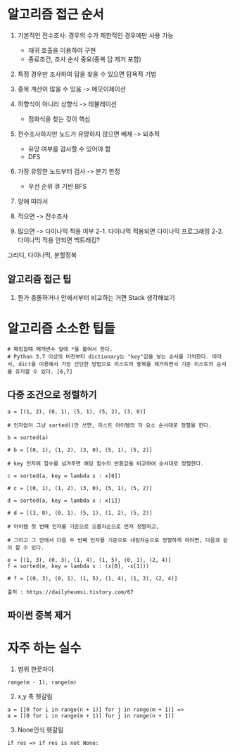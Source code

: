# 알고리즘 접근 순서

1. 기본적인 전수조사: 경우의 수가 제한적인 경우에만 사용 가능
   - 재귀 호출을 이용하여 구현
   - 종료조건, 조사 순서 중요(중복 답 제거 포함)
2. 특정 경우만 조사하여 답을 찾을 수 있으면 탐욕적 기법
3. 중복 계산이 많을 수 있음 -> 메모이제이션
4. 하향식이 아니라 상향식 -> 테뷸레이션
   - 점화식을 찾는 것이 핵심
5. 전수조사하지만 노드가 유망하지 않으면 배제 -> 되추적
   - 유망 여부를 검사할 수 있어야 함
   - DFS
6. 가장 유망한 노드부터 검사 -> 분기 한정

   - 우선 순위 큐 기반 BFS

7. 양에 따라서
8. 적으면 -> 전수조사
9. 많으면 -> 다이나믹 적용 여부
   2-1. 다이나믹 적용되면 다이나믹 프로그래밍
   2-2. 다이나믹 적용 안되면 백트래킹?

그리디, 다이나믹, 분할정복

## 알고리즘 접근 팁

1. 뭔가 충돌하거나 안에서부터 비교하는 거면 Stack 생각해보기

# 알고리즘 소소한 팁들

```
# 패킹할때 매개변수 앞에 *을 붙여서 한다.
# Python 3.7 이상의 버전부터 dictionary는 "key"값을 넣는 순서를 기억한다. 따라서, dict을 이용해서 가장 간단한 방법으로 리스트의 중복을 제거하면서 기존 리스트의 순서를 유지할 수 있다. [6,7]

```

## 다중 조건으로 정렬하기

```
a = [(1, 2), (0, 1), (5, 1), (5, 2), (3, 0)]

# 인자없이 그냥 sorted()만 쓰면, 리스트 아이템의 각 요소 순서대로 정렬을 한다.

b = sorted(a)

# b = [(0, 1), (1, 2), (3, 0), (5, 1), (5, 2)]

# key 인자에 함수를 넘겨주면 해당 함수의 반환값을 비교하여 순서대로 정렬한다.

c = sorted(a, key = lambda x : x[0])

# c = [(0, 1), (1, 2), (3, 0), (5, 1), (5, 2)]

d = sorted(a, key = lambda x : x[1])

# d = [(3, 0), (0, 1), (5, 1), (1, 2), (5, 2)]

# 아이템 첫 번째 인자를 기준으로 오름차순으로 먼저 정렬하고,

# 그리고 그 안에서 다음 두 번째 인자를 기준으로 내림차순으로 정렬하게 하려면, 다음과 같이 할 수 있다.

e = [(1, 3), (0, 3), (1, 4), (1, 5), (0, 1), (2, 4)]
f = sorted(e, key = lambda x : (x[0], -x[1]))

# f = [(0, 3), (0, 1), (1, 5), (1, 4), (1, 3), (2, 4)]

출처 : https://dailyheumsi.tistory.com/67
```

## 파이썬 중복 제거

# 자주 하는 실수

1. 범위 한끗차이

```
range(m - 1), range(m)
```

2. x,y 축 헷갈림

```
a = [[0 for i in range(n + 1)] for j in range(m + 1)] =>
a = [[0 for i in range(m + 1)] for j in range(n + 1)]
```

3. None인식 헷갈림

```
if res => if res is not None:
```

```

```
